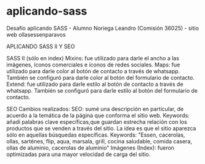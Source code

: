 # aplicando-sass
Desafío aplicando SASS - Alumno Noriega Leandro (Comisión 36025) - sitio web ollasessenparavos

APLICANDO SASS II Y SEO

SASS II (sólo en index)
  Mixins: fue utilizado para darle el ancho a las imágenes, íconos comerciales e íconos de redes sociales.
  Maps: fue utilizado para darle color al botón de contacto a través de whatsapp. También se configuró para darle color al botón del formulario de contacto.
  Extend: fue utilizado para darle estilo al botón de contacto a través de whatsapp. También se configuró para darle estilo al botón del formulario de contacto.

SEO
Cambios realizados:
  SEO: sumé una descripción en particular, de acuerdo a la temática de la página que conforma el sitio web.
  Keywords: añadí palabras clave específicas,que guardan estrecha relación con los productos que se venden a través del sitio. La idea es que el sitio aparezca sólo
            en aquellas búsquedas específicas.
              Keywords: "Essen, cacerolas, ollas, sarténes, flip, aqua, marsala, grill, cocina saludable, comida casera, ollas de aluminio, cacerolas de aluminio"
  Imágenes (Index): fueron optimizadas para una mayor velocidad de carga del sitio.
  
 
  
